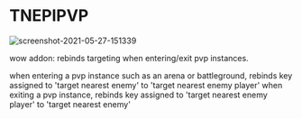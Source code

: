 # TNEPIPVP
![screenshot-2021-05-27-151339](https://github.com/user-attachments/assets/97e7aaf1-b682-4b10-8a2b-985b86a830eb)

wow addon: rebinds targeting when entering/exit pvp instances.

when entering a pvp instance such as an arena or battleground, rebinds key assigned to 'target nearest enemy' to 'target nearest enemy player'
when exiting a pvp instance, rebinds key assigned to 'target nearest enemy player' to 'target nearest enemy'

